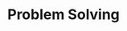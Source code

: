 ---
layout: tag-list
type: tag
title: Problem Solving
slug: problem solving
category: algorithm
sidebar: true
order: 1
description: >
   Algorithm study / Problem solutions
---